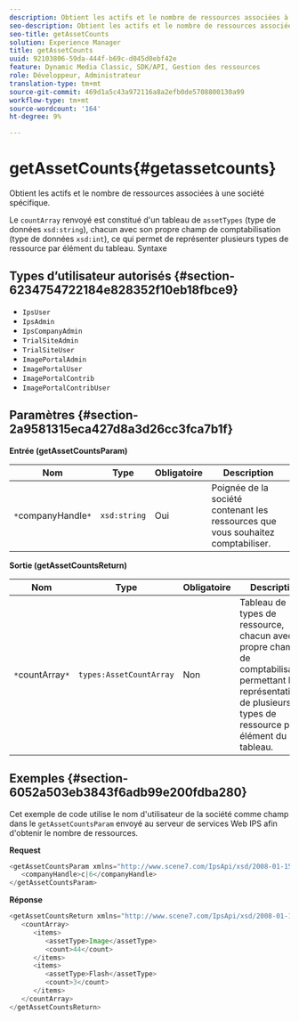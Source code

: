 ```yaml
---
description: Obtient les actifs et le nombre de ressources associées à une société spécifique.
seo-description: Obtient les actifs et le nombre de ressources associées à une société spécifique.
seo-title: getAssetCounts
solution: Experience Manager
title: getAssetCounts
uuid: 92103806-59da-444f-b69c-d045d0ebf42e
feature: Dynamic Media Classic, SDK/API, Gestion des ressources
role: Développeur, Administrateur
translation-type: tm+mt
source-git-commit: 469d1a5c43a972116a8a2efb0de5708800130a99
workflow-type: tm+mt
source-wordcount: '164'
ht-degree: 9%

---
```



# getAssetCounts{#getassetcounts}

Obtient les actifs et le nombre de ressources associées à une société spécifique.

Le `countArray` renvoyé est constitué d&#39;un tableau de `assetTypes` (type de données `xsd:string`), chacun avec son propre champ de comptabilisation (type de données `xsd:int`), ce qui permet de représenter plusieurs types de ressource par élément du tableau.
Syntaxe

## Types d’utilisateur autorisés {#section-6234754722184e828352f10eb18fbce9}

* `IpsUser`
* `IpsAdmin`
* `IpsCompanyAdmin`
* `TrialSiteAdmin`
* `TrialSiteUser`
* `ImagePortalAdmin`
* `ImagePortalUser`
* `ImagePortalContrib`
* `ImagePortalContribUser`

## Paramètres {#section-2a9581315eca427d8a3d26cc3fca7b1f}

**Entrée (getAssetCountsParam)**

| Nom | Type | Obligatoire | Description |
|---|---|---|---|
| `*`companyHandle`*` | `xsd:string` | Oui | Poignée de la société contenant les ressources que vous souhaitez comptabiliser. |

**Sortie (getAssetCountsReturn)**

| Nom | Type | Obligatoire | Description |
|---|---|---|---|
| `*`countArray`*` | `types:AssetCountArray` | Non | Tableau de types de ressource, chacun avec son propre champ de comptabilisation, permettant la représentation de plusieurs types de ressource par élément du tableau. |

## Exemples {#section-6052a503eb3843f6adb99e200fdba280}

Cet exemple de code utilise le nom d&#39;utilisateur de la société comme champ dans le `getAssetCountsParam` envoyé au serveur de services Web IPS afin d&#39;obtenir le nombre de ressources.

**Request**

```java
<getAssetCountsParam xmlns="http://www.scene7.com/IpsApi/xsd/2008-01-15">
   <companyHandle>c|6</companyHandle>
</getAssetCountsParam>
```

**Réponse**

```java
<getAssetCountsReturn xmlns="http://www.scene7.com/IpsApi/xsd/2008-01-15">
   <countArray>
      <items>
         <assetType>Image</assetType>
         <count>44</count>
      </items>
      <items>
         <assetType>Flash</assetType>
         <count>3</count>
      </items>
   </countArray>
</getAssetCountsReturn>
```

